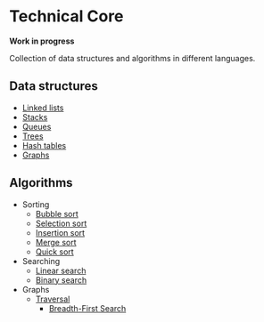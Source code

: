 # Technical Core

**Work in progress**

Collection of data structures and algorithms in different languages.

## Data structures
- [Linked lists](./data-structures/linked-lists/)
- [Stacks](./data-structures/stacks/)
- [Queues](./data-structures/queues/)
- [Trees](./data-structures/trees/)
- [Hash tables](./data-structures/hash-tables/)
- [Graphs](./data-structures/graphs/)

## Algorithms
- Sorting
    - [Bubble sort](./algorithms/bubble-sort)
    - [Selection sort](./algorithms/selection-sort)
    - [Insertion sort](./algorithms/insertion-sort)
    - [Merge sort](./algorithms/merge-sort)
    - [Quick sort](./algorithms/quick-sort)
- Searching
    - [Linear search](./algorithms/linear-search)
    - [Binary search](./algorithms/binary-search)
- Graphs
    - [Traversal](./algorithms/graphs/)
        - [Breadth-First Search](./algorithms/graphs/breadth-first-search)